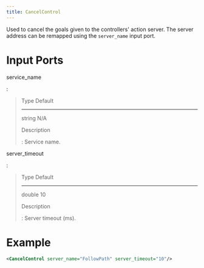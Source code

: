 ```yaml
---
title: CancelControl
---
```


Used to cancel the goals given to the controllers\' action server. The server address can be remapped using the `server_name` input port.

# Input Ports

service_name

:

> Type Default
>
> ---
>
> string N/A
>
> Description
>
> : Service name.

server_timeout

:

> Type Default
>
> ---
>
> double 10
>
> Description
>
> : Server timeout (ms).

# Example

```xml
<CancelControl server_name="FollowPath" server_timeout="10"/>
```
